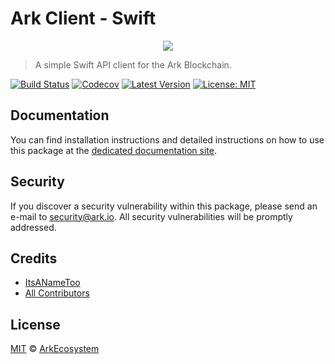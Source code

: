 # Ark Client - Swift

<p align="center">
    <img src="https://github.com/ArkEcosystem/swift-client/blob/master/banner.png" />
</p>

> A simple Swift API client for the Ark Blockchain.

[![Build Status](https://badgen.now.sh/travis/ArkEcosystem/swift-client)](https://travis-ci.org/ArkEcosystem/swift-client)
[![Codecov](https://badgen.now.sh/codecov/c/github/arkecosystem/swift-client)](https://codecov.io/gh/arkecosystem/swift-client)
[![Latest Version](https://badgen.now.sh/github/release/ArkEcosystem/swift-client)](https://github.com/ArkEcosystem/swift-client/releases)
[![License: MIT](https://badgen.now.sh/badge/license/MIT/green)](https://opensource.org/licenses/MIT)

## Documentation

You can find installation instructions and detailed instructions on how to use this package at the [dedicated documentation site](https://docs.ark.io/api/sdk/clients/swift.html).

## Security

If you discover a security vulnerability within this package, please send an e-mail to security@ark.io. All security vulnerabilities will be promptly addressed.

## Credits

- [ItsANameToo](https://github.com/ItsANameToo)
- [All Contributors](../../../../contributors)

## License

[MIT](LICENSE) © [ArkEcosystem](https://ark.io)
